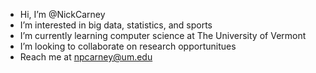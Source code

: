 -  Hi, I’m @NickCarney
-  I’m interested in big data, statistics, and sports
-  I’m currently learning computer science at The University of Vermont
-  I’m looking to collaborate on research opportunitues
-  Reach me at npcarney@um.edu

<!---
NickCarney/NickCarney is a ✨ special ✨ repository because its `README.md` (this file) appears on your GitHub profile.
You can click the Preview link to take a look at your changes.
--->

